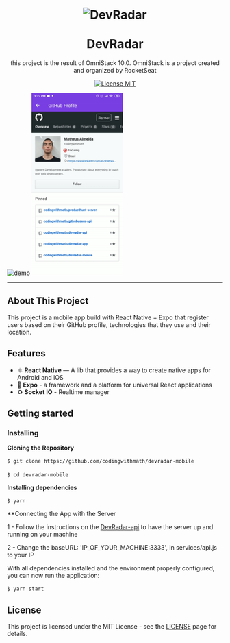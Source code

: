 <h1 align="center">
<br>
  <img src="https://rocketseat.gallerycdn.vsassets.io/extensions/rocketseat/rocketseatreactnative/2.2.0/1557162274650/Microsoft.VisualStudio.Services.Icons.Default" alt="DevRadar" width="120">
<br>
<br>
DevRadar
</h1>

<p align="center">this project is the result of OmniStack 10.0. OmniStack is a project created and organized by RocketSeat</p>

<p align="center">
  <a href="https://opensource.org/licenses/MIT">
    <img src="https://img.shields.io/badge/License-MIT-blue.svg" alt="License MIT">
  </a>
</p>

<div>
  <img src="./Demo/1.gif" alt="demo" height="425">
  <img src="./Demo/2.gif" alt="demo" height="425">
</div>

<hr />

## About This Project

This project is a mobile app build with React Native + Expo that register users based on their GitHub profile, technologies that they use and their location.

## Features

- ⚛️ **React Native** — A lib that provides a way to create native apps for Android and iOS
- :calling: **Expo** - a framework and a platform for universal React applications 
- :recycle: **Socket IO** - Realtime manager

## Getting started

### Installing

**Cloning the Repository**

```
$ git clone https://github.com/codingwithmath/devradar-mobile

$ cd devradar-mobile
```

**Installing dependencies**

```
$ yarn
```

**Connecting the App with the Server

1 - Follow the instructions on the [DevRadar-api](https://github.com/codingwithmath/devradar-api) to have the server up and running on your machine

2 - Change the baseURL: 'IP_OF_YOUR_MACHINE:3333', in services/api.js to your IP

With all dependencies installed and the environment properly configured, you can now run the application:

```
$ yarn start
```

## License

This project is licensed under the MIT License - see the [LICENSE](https://opensource.org/licenses/MIT) page for details.
